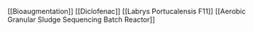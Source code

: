 [[Bioaugmentation]]
[[Diclofenac]]
[[Labrys Portucalensis F11]]
[[Aerobic Granular Sludge Sequencing Batch Reactor]]
